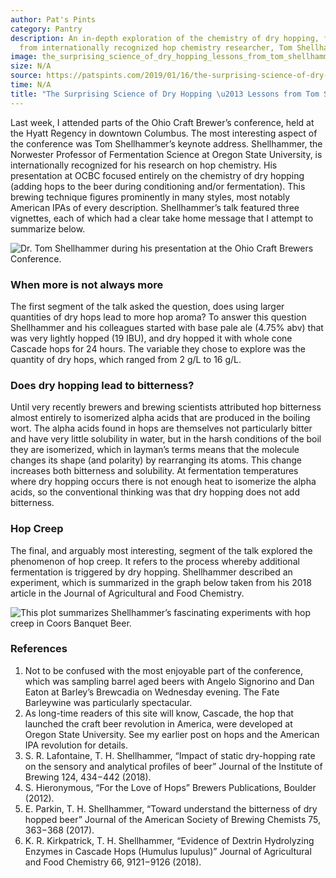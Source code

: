 ```yaml
---
author: Pat's Pints
category: Pantry
description: An in-depth exploration of the chemistry of dry hopping, featuring insights
  from internationally recognized hop chemistry researcher, Tom Shellhammer.
image: the_surprising_science_of_dry_hopping_lessons_from_tom_shellhammer.jpg
size: N/A
source: https://patspints.com/2019/01/16/the-surprising-science-of-dry-hopping-lessons-from-tom-shellhammer/
time: N/A
title: "The Surprising Science of Dry Hopping \u2013 Lessons from Tom Shellhammer"
---
```

Last week, I attended parts of the Ohio Craft Brewer’s conference, held at the Hyatt Regency in downtown Columbus. The most interesting aspect of the conference was Tom Shellhammer’s keynote address. Shellhammer, the Norwester Professor of Fermentation Science at Oregon State University, is internationally recognized for his research on hop chemistry. His presentation at OCBC focused entirely on the chemistry of dry hopping (adding hops to the beer during conditioning and/or fermentation). This brewing technique figures prominently in many styles, most notably American IPAs of every description. Shellhammer’s talk featured three vignettes, each of which had a clear take home message that I attempt to summarize below.

![Dr. Tom Shellhammer during his presentation at the Ohio Craft Brewers Conference.](tom-shellhammer.jpg)

### When more is not always more

The first segment of the talk asked the question, does using larger quantities of dry hops lead to more hop aroma? To answer this question Shellhammer and his colleagues started with base pale ale (4.75% abv) that was very lightly hopped (19 IBU), and dry hopped it with whole cone Cascade hops for 24 hours. The variable they chose to explore was the quantity of dry hops, which ranged from 2 g/L to 16 g/L. 

### Does dry hopping lead to bitterness?

Until very recently brewers and brewing scientists attributed hop bitterness almost entirely to isomerized alpha acids that are produced in the boiling wort. The alpha acids found in hops are themselves not particularly bitter and have very little solubility in water, but in the harsh conditions of the boil they are isomerized, which in layman’s terms means that the molecule changes its shape (and polarity) by rearranging its atoms. This change increases both bitterness and solubility. At fermentation temperatures where dry hopping occurs there is not enough heat to isomerize the alpha acids, so the conventional thinking was that dry hopping does not add bitterness. 

### Hop Creep

The final, and arguably most interesting, segment of the talk explored the phenomenon of hop creep. It refers to the process whereby additional fermentation is triggered by dry hopping. Shellhammer described an experiment, which is summarized in the graph below taken from his 2018 article in the Journal of Agricultural and Food Chemistry.

![This plot summarizes Shellhammer’s fascinating experiments with hop creep in Coors Banquet Beer.](hop-creep-shellhammer.jpg)

### References

1. Not to be confused with the most enjoyable part of the conference, which was sampling barrel aged beers with Angelo Signorino and Dan Eaton at Barley’s Brewcadia on Wednesday evening. The Fate Barleywine was particularly spectacular.
2. As long-time readers of this site will know, Cascade, the hop that launched the craft beer revolution in America, were developed at Oregon State University. See my earlier post on hops and the American IPA revolution for details.
3. S. R. Lafontaine, T. H. Shellhammer, “Impact of static dry-hopping rate on the sensory and analytical profiles of beer” Journal of the Institute of Brewing 124, 434−442 (2018).
4. S. Hieronymous, “For the Love of Hops” Brewers Publications, Boulder (2012).
5. E. Parkin, T. H. Shellhammer, “Toward understand the bitterness of dry hopped beer” Journal of the American Society of Brewing Chemists 75, 363−368 (2017).
6. K. R. Kirkpatrick, T. H. Shellhammer, “Evidence of Dextrin Hydrolyzing Enzymes in Cascade Hops (Humulus lupulus)” Journal of Agricultural and Food Chemistry 66, 9121−9126 (2018).